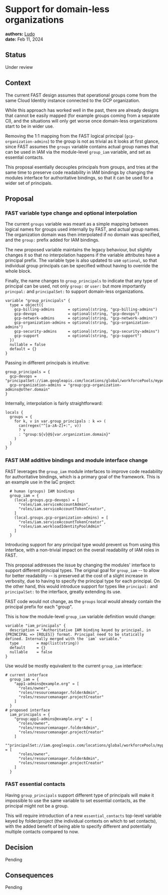 # Support for domain-less organizations

**authors:** [Ludo](https://github.com/ludoo) \
**date:** Feb 11, 2024

## Status

Under review

## Context

The current FAST design assumes that operational groups come from the same Cloud Identity instance connected to the GCP organization.

While this approach has worked well in the past, there are already designs that cannot be easily mapped (for example groups coming from a separate CI), and the situations will only get worse once domain-less organizations start to be in wider use.

Removing the 1:1 mapping from the FAST logical principal (`gcp-organization-admins`) to the group is not as trivial as it looks at first glance, since FAST assumes the `groups` variable contains actual group names that can be used in IAM via the module-level `group_iam` variable, and set as essential contacts.

This proposal esentially decouples principals from groups, and tries at the same time to preserve code readability in IAM bindings by changing the modules interface for authoritative bindings, so that it can be used for a wider set of principals.

## Proposal

### FAST variable type change and optional interpolation

The current `groups` variable was meant as a simple mapping between logical names for groups used internally by FAST, and actual group names. The organization domain was then interpolated if no domain was specified, and the `group:` prefix added for IAM bindings.

The new proposed variable maintains the legacy behaviour, but slightly changes it so that no interpolation happens if the variable attributes have a principal prefix. The variable type is also updated to use `optional`, so that individual group principals can be specified without having to override the whole block.

Finally, the name changes to `group_principals` to indicate that any type of principal can be used, not only `group:` or `user:` but more importantly `princpal:` and `principalSet:` to support domain-less organizations.

```hcl
variable "group_principals" {
  type = object({
    gcp-billing-admins      = optional(string, "gcp-billing-admins")
    gcp-devops              = optional(string, "gcp-devops")
    gcp-network-admins      = optional(string, "gcp-network-admins")
    gcp-organization-admins = optional(string, "gcp-organization-admins")
    gcp-security-admins     = optional(string, "gcp-security-admins")
    gcp-support             = optional(string, "gcp-support")
  })
  nullable = false
  default = {}
}
```

Passing in different principals is intuitive:

```hcl
group_principals = {
  gcp-devops = "principalSet://iam.googleapis.com/locations/global/workforcePools/mypool/group/abc123"
  gcp-organization-admins = "group:gcp-organization-admins@other.domain"
}
```

Internally, interpolation is fairly straightforward:

```hcl
locals {
  groups = {
    for k, v in var.group_principals : k => (
      can(regex("^[a-zA-Z]+:", v))
      ? v
      : "group:${v}@${var.organization.domain}"
    )
  }
}
```

### FAST IAM additive bindings and module interface change

FAST leverages the `group_iam` module interfaces to improve code readability for authoritative bindings, which is a primary goal of the framework. This is an example use in the IaC project:

```hcl
  # human (groups) IAM bindings
  group_iam = {
    (local.groups.gcp-devops) = [
      "roles/iam.serviceAccountAdmin",
      "roles/iam.serviceAccountTokenCreator",
    ]
    (local.groups.gcp-organization-admins) = [
      "roles/iam.serviceAccountTokenCreator",
      "roles/iam.workloadIdentityPoolAdmin"
    ]
  }
```

Introducing support for any principal type would prevent us from using this interface, with a non-trivial impact on the overall readability of IAM roles in FAST.

This proposal addresses the issue by changing the modules' interface to support different principal types. The original goal for `group_iam` -- to allow for better readability -- is preserved at the cost of a slight increase in verbosity, due to having to specify the principal type for each principal. On the other hand, this would introduce support for types like `principal:` and `principalSet:` to the interface, greatly extending its use.

FAST code would not change, as the `groups` local would already contain the principal prefix for each "group".

This is how the module-level `group_iam` variable definition would change:

```hcl
variable "iam_principals" {
  description = "Authoritative IAM binding keyed by principal, in {PRINCIPAL => [ROLES]} format. Principal need to be statically defined. Internally merged with the `iam` variable."
  type        = map(list(string))
  default     = {}
  nullable    = false
}
```

Use would be mostly equivalent to the current `group_iam` interface:

```hcl
# current interface
  group_iam = {
    "app1-admins@example.org" = [
      "roles/owner",
      "roles/resourcemanager.folderAdmin",
      "roles/resourcemanager.projectCreator"
    ]
  }
# proposed interface
  iam_principals = {
    "group:app1-admins@example.org" = [
      "roles/owner",
      "roles/resourcemanager.folderAdmin",
      "roles/resourcemanager.projectCreator"
    ]
    ""principalSet://iam.googleapis.com/locations/global/workforcePools/mypool/group/abc123": = [
      "roles/owner",
      "roles/resourcemanager.folderAdmin",
      "roles/resourcemanager.projectCreator"
    ]
  }
```

### FAST essential contacts

Having `group_principals` support different type of principals will make it impossible to use the same variable to set essential contacts, as the principal might not be a group.

This will require introduction of a new `essential_contacts` top-level variable keyed by folder/project (the individual contexts on which to set contacts), with the added benefit of being able to specify different and potentially multiple contacts compared to now.

## Decision

Pending

## Consequences

Pending
